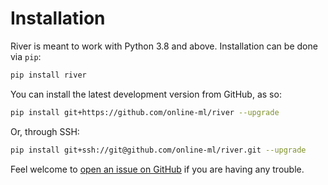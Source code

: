 # Installation

River is meant to work with Python 3.8 and above. Installation can be done via `pip`:

```sh
pip install river
```

You can install the latest development version from GitHub, as so:

```sh
pip install git+https://github.com/online-ml/river --upgrade
```

Or, through SSH:

```sh
pip install git+ssh://git@github.com/online-ml/river.git --upgrade
```

Feel welcome to [open an issue on GitHub](https://github.com/online-ml/river/issues/new) if you are having any trouble.
